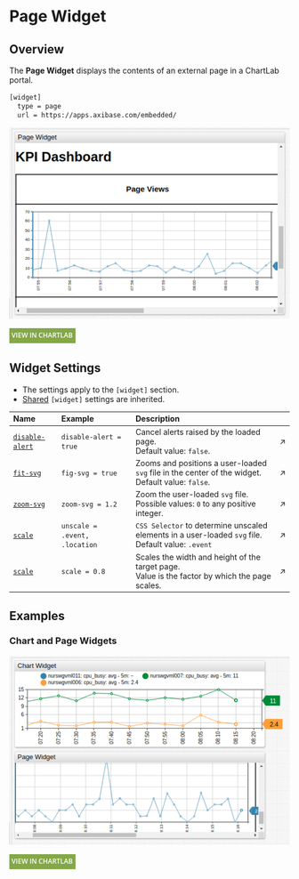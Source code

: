 # Page Widget

## Overview

The **Page Widget** displays the contents of an external page in a ChartLab portal.

```ls
[widget]
  type = page
  url = https://apps.axibase.com/embedded/
```

![](./images/page-widget-title.png)

[![](../../images/button.png)](https://apps.axibase.com/chartlab/6f15eb1a)

## Widget Settings

* The settings apply to the `[widget]` section.
* [Shared](../shared/README.md#widget-settings) `[widget]` settings are inherited.

Name | Example | Description | &nbsp;
:--|:--|:--|:--
<a name="disable-alert"></a>[`disable-alert`](#disable-alert)| `disable-alert = true` | Cancel alerts raised by the loaded page.<br>Default value: `false`. | ↗
<a name="fit-svg"></a>[`fit-svg`](#fit-svg) | `fig-svg = true` | Zooms and positions a user-loaded `svg` file in the center of the widget.<br>Default value: `false`.| ↗
<a name="zoom-svg"></a>[`zoom-svg`](#zoom-svg) | `zoom-svg = 1.2` | Zoom the user-loaded `svg` file.<br>Possible values: `0` to any positive integer.| ↗
<a name="unscale"></a>[`scale`](#unscale) | `unscale = .event, .location` | `CSS Selector` to determine unscaled elements in a user-loaded `svg` file.<br>Default value: `.event`| ↗
<a name="scale"></a>[`scale`](#scale) | `scale = 0.8` | Scales the width and height of the target page.<br>Value is the factor by which the page scales.| ↗

## Examples

### Chart and Page Widgets

![](./images/chart-and-page-widget.png)

[![](../../images/button.png)](https://apps.axibase.com/chartlab/50510901)